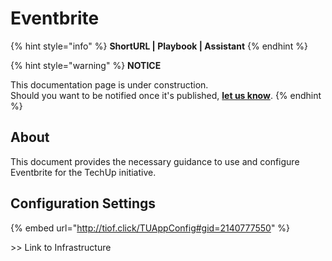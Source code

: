 # Eventbrite

{% hint style="info" %}
**ShortURL | Playbook | Assistant**
{% endhint %}



{% hint style="warning" %}
**NOTICE**

This documentation page is under construction.\
Should you want to be notified once it's published, [**let us know**](https://tiof.click/TIOFTarianUpdatesService).
{% endhint %}

## About

This document provides the necessary guidance to use and configure Eventbrite for the TechUp initiative.



## Configuration Settings

{% embed url="http://tiof.click/TUAppConfig#gid=2140777550" %}

\>> Link to Infrastructure
